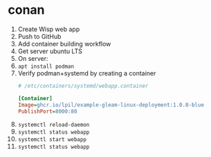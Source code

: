 # conan

1. Create Wisp web app 
2. Push to GitHub
3. Add container building workflow
4. Get server ubuntu LTS
5. On server:
  1. `apt install podman`
  2. Verify podman+systemd by creating a container
      ```ini
      # /etc/containers/systemd/webapp.container

      [Container]
      Image=ghcr.io/lpil/example-gleam-linux-deployment:1.0.0-blue
      PublishPort=8000:80
      ```
  3. `systemctl reload-daemon`
  4. `systemctl status webapp`
  5. `systemctl start webapp`
  6. `systemctl status webapp`
